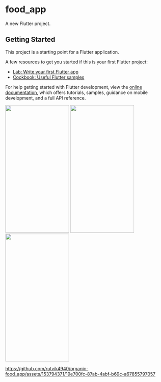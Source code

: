 # food_app

A new Flutter project.

## Getting Started

This project is a starting point for a Flutter application.

A few resources to get you started if this is your first Flutter project:

- [Lab: Write your first Flutter app](https://docs.flutter.dev/get-started/codelab)
- [Cookbook: Useful Flutter samples](https://docs.flutter.dev/cookbook)

For help getting started with Flutter development, view the
[online documentation](https://docs.flutter.dev/), which offers tutorials,
samples, guidance on mobile development, and a full API reference.
<p>
<img src="https://github.com/rutvik4940/organic-food_app/assets/153794371/7f0b60d5-2a30-4367-8871-4d7f2b5c7a5a" height" height="400px" width="200px"/>
<img src="https://github.com/rutvik4940/organic-food_app/assets/153794371/60e7d3f4-5c71-47da-8f94-b9cc4cffaeef" height" height="400px" width="200px"/>
<img src="https://github.com/rutvik4940/organic-food_app/assets/153794371/c7975bb4-5343-4125-9d4b-fa8e64c4036a" height" height="400px" width="200px"/>
  
https://github.com/rutvik4940/organic-food_app/assets/153794371/19e700fc-87ab-4abf-b69c-a67855797057

</p>

